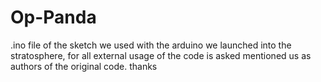 # Op-Panda
.ino file of the sketch we used with the arduino we launched into the stratosphere, for all external usage of the code is asked mentioned us as authors of the original code. 
thanks
